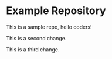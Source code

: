 # Example Repository
This is a sample repo, hello coders!

This is a second change.

This is a third change.